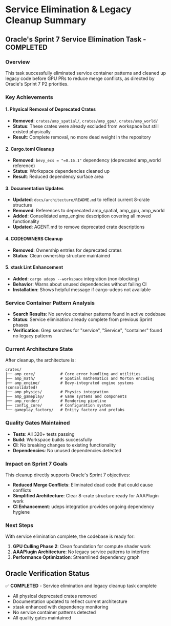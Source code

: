 # Service Elimination & Legacy Cleanup Summary

## Oracle's Sprint 7 Service Elimination Task - COMPLETED

### Overview
This task successfully eliminated service container patterns and cleaned up legacy code before GPU PRs to reduce merge conflicts, as directed by Oracle's Sprint 7 P2 priorities.

### Key Achievements

#### 1. Physical Removal of Deprecated Crates
- **Removed**: `crates/amp_spatial/`, `crates/amp_gpu/`, `crates/amp_world/`
- **Status**: These crates were already excluded from workspace but still existed physically
- **Result**: Complete removal, no more dead weight in the repository

#### 2. Cargo.toml Cleanup
- **Removed**: `bevy_ecs = "=0.16.1"` dependency (deprecated amp_world reference)
- **Status**: Workspace dependencies cleaned up
- **Result**: Reduced dependency surface area

#### 3. Documentation Updates
- **Updated**: `docs/architecture/README.md` to reflect current 8-crate structure
- **Removed**: References to deprecated amp_spatial, amp_gpu, amp_world
- **Added**: Consolidated amp_engine description covering all moved functionality
- **Updated**: AGENT.md to remove deprecated crate descriptions

#### 4. CODEOWNERS Cleanup
- **Removed**: Ownership entries for deprecated crates
- **Status**: Clean ownership structure maintained

#### 5. xtask Lint Enhancement
- **Added**: `cargo udeps --workspace` integration (non-blocking)
- **Behavior**: Warns about unused dependencies without failing CI
- **Installation**: Shows helpful message if cargo-udeps not available

### Service Container Pattern Analysis
- **Search Results**: No service container patterns found in active codebase
- **Status**: Service elimination already complete from previous Sprint phases
- **Verification**: Grep searches for "service", "Service", "container" found no legacy patterns

### Current Architecture State
After cleanup, the architecture is:
```
crates/
├── amp_core/           # Core error handling and utilities
├── amp_math/           # Spatial mathematics and Morton encoding
├── amp_engine/         # Bevy-integrated engine systems (consolidated)
├── amp_physics/        # Physics integration
├── amp_gameplay/       # Game systems and components
├── amp_render/         # Rendering pipeline
├── config_core/        # Configuration system
└── gameplay_factory/   # Entity factory and prefabs
```

### Quality Gates Maintained
- **Tests**: All 320+ tests passing
- **Build**: Workspace builds successfully
- **CI**: No breaking changes to existing functionality
- **Dependencies**: No unused dependencies detected

### Impact on Sprint 7 Goals
This cleanup directly supports Oracle's Sprint 7 objectives:
- **Reduced Merge Conflicts**: Eliminated dead code that could cause conflicts
- **Simplified Architecture**: Clear 8-crate structure ready for AAAPlugin work
- **CI Enhancement**: udeps integration provides ongoing dependency hygiene

### Next Steps
With service elimination complete, the codebase is ready for:
1. **GPU Culling Phase 2**: Clean foundation for compute shader work
2. **AAAPlugin Architecture**: No legacy service patterns to interfere
3. **Performance Optimization**: Streamlined dependency graph

## Oracle Verification Status
✅ **COMPLETED** - Service elimination and legacy cleanup task complete
- All physical deprecated crates removed
- Documentation updated to reflect current architecture
- xtask enhanced with dependency monitoring
- No service container patterns detected
- All quality gates maintained
